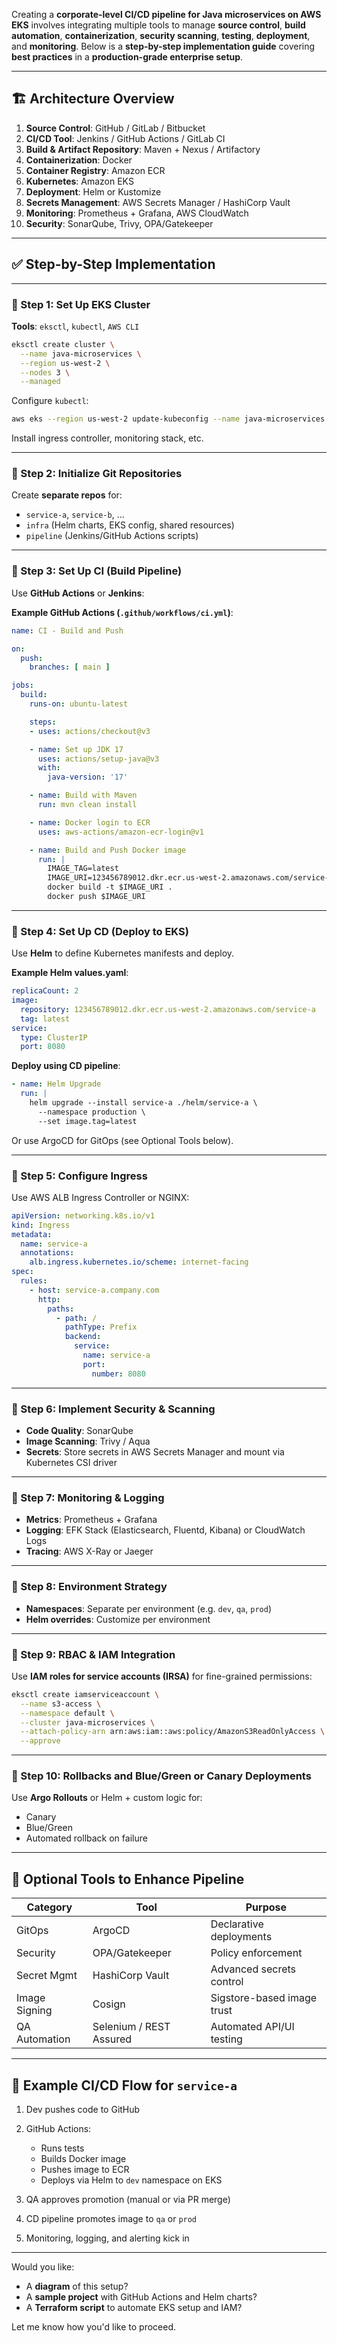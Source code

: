 Creating a **corporate-level CI/CD pipeline for Java microservices on AWS EKS** involves integrating multiple tools to manage **source control**, **build automation**, **containerization**, **security scanning**, **testing**, **deployment**, and **monitoring**. Below is a **step-by-step implementation guide** covering **best practices** in a **production-grade enterprise setup**.

---

## 🏗️ Architecture Overview

1. **Source Control**: GitHub / GitLab / Bitbucket
2. **CI/CD Tool**: Jenkins / GitHub Actions / GitLab CI
3. **Build & Artifact Repository**: Maven + Nexus / Artifactory
4. **Containerization**: Docker
5. **Container Registry**: Amazon ECR
6. **Kubernetes**: Amazon EKS
7. **Deployment**: Helm or Kustomize
8. **Secrets Management**: AWS Secrets Manager / HashiCorp Vault
9. **Monitoring**: Prometheus + Grafana, AWS CloudWatch
10. **Security**: SonarQube, Trivy, OPA/Gatekeeper

---

## ✅ Step-by-Step Implementation

---

### 🔹 Step 1: Set Up EKS Cluster

**Tools**: `eksctl`, `kubectl`, `AWS CLI`

```bash
eksctl create cluster \
  --name java-microservices \
  --region us-west-2 \
  --nodes 3 \
  --managed
```

Configure `kubectl`:

```bash
aws eks --region us-west-2 update-kubeconfig --name java-microservices
```

Install ingress controller, monitoring stack, etc.

---

### 🔹 Step 2: Initialize Git Repositories

Create **separate repos** for:

* `service-a`, `service-b`, ...
* `infra` (Helm charts, EKS config, shared resources)
* `pipeline` (Jenkins/GitHub Actions scripts)

---

### 🔹 Step 3: Set Up CI (Build Pipeline)

Use **GitHub Actions** or **Jenkins**:

**Example GitHub Actions (`.github/workflows/ci.yml`)**:

```yaml
name: CI - Build and Push

on:
  push:
    branches: [ main ]

jobs:
  build:
    runs-on: ubuntu-latest

    steps:
    - uses: actions/checkout@v3

    - name: Set up JDK 17
      uses: actions/setup-java@v3
      with:
        java-version: '17'

    - name: Build with Maven
      run: mvn clean install

    - name: Docker login to ECR
      uses: aws-actions/amazon-ecr-login@v1

    - name: Build and Push Docker image
      run: |
        IMAGE_TAG=latest
        IMAGE_URI=123456789012.dkr.ecr.us-west-2.amazonaws.com/service-a:$IMAGE_TAG
        docker build -t $IMAGE_URI .
        docker push $IMAGE_URI
```

---

### 🔹 Step 4: Set Up CD (Deploy to EKS)

Use **Helm** to define Kubernetes manifests and deploy.

**Example Helm values.yaml**:

```yaml
replicaCount: 2
image:
  repository: 123456789012.dkr.ecr.us-west-2.amazonaws.com/service-a
  tag: latest
service:
  type: ClusterIP
  port: 8080
```

**Deploy using CD pipeline**:

```yaml
- name: Helm Upgrade
  run: |
    helm upgrade --install service-a ./helm/service-a \
      --namespace production \
      --set image.tag=latest
```

Or use ArgoCD for GitOps (see Optional Tools below).

---

### 🔹 Step 5: Configure Ingress

Use AWS ALB Ingress Controller or NGINX:

```yaml
apiVersion: networking.k8s.io/v1
kind: Ingress
metadata:
  name: service-a
  annotations:
    alb.ingress.kubernetes.io/scheme: internet-facing
spec:
  rules:
    - host: service-a.company.com
      http:
        paths:
          - path: /
            pathType: Prefix
            backend:
              service:
                name: service-a
                port:
                  number: 8080
```

---

### 🔹 Step 6: Implement Security & Scanning

* **Code Quality**: SonarQube
* **Image Scanning**: Trivy / Aqua
* **Secrets**: Store secrets in AWS Secrets Manager and mount via Kubernetes CSI driver

---

### 🔹 Step 7: Monitoring & Logging

* **Metrics**: Prometheus + Grafana
* **Logging**: EFK Stack (Elasticsearch, Fluentd, Kibana) or CloudWatch Logs
* **Tracing**: AWS X-Ray or Jaeger

---

### 🔹 Step 8: Environment Strategy

* **Namespaces**: Separate per environment (e.g. `dev`, `qa`, `prod`)
* **Helm overrides**: Customize per environment

---

### 🔹 Step 9: RBAC & IAM Integration

Use **IAM roles for service accounts (IRSA)** for fine-grained permissions:

```bash
eksctl create iamserviceaccount \
  --name s3-access \
  --namespace default \
  --cluster java-microservices \
  --attach-policy-arn arn:aws:iam::aws:policy/AmazonS3ReadOnlyAccess \
  --approve
```

---

### 🔹 Step 10: Rollbacks and Blue/Green or Canary Deployments

Use **Argo Rollouts** or Helm + custom logic for:

* Canary
* Blue/Green
* Automated rollback on failure

---

## 🧰 Optional Tools to Enhance Pipeline

| Category      | Tool                    | Purpose                    |
| ------------- | ----------------------- | -------------------------- |
| GitOps        | ArgoCD                  | Declarative deployments    |
| Security      | OPA/Gatekeeper          | Policy enforcement         |
| Secret Mgmt   | HashiCorp Vault         | Advanced secrets control   |
| Image Signing | Cosign                  | Sigstore-based image trust |
| QA Automation | Selenium / REST Assured | Automated API/UI testing   |

---

## 🔐 Example CI/CD Flow for `service-a`

1. Dev pushes code to GitHub
2. GitHub Actions:

   * Runs tests
   * Builds Docker image
   * Pushes image to ECR
   * Deploys via Helm to `dev` namespace on EKS
3. QA approves promotion (manual or via PR merge)
4. CD pipeline promotes image to `qa` or `prod`
5. Monitoring, logging, and alerting kick in

---

Would you like:

* A **diagram** of this setup?
* A **sample project** with GitHub Actions and Helm charts?
* A **Terraform script** to automate EKS setup and IAM?

Let me know how you'd like to proceed.
